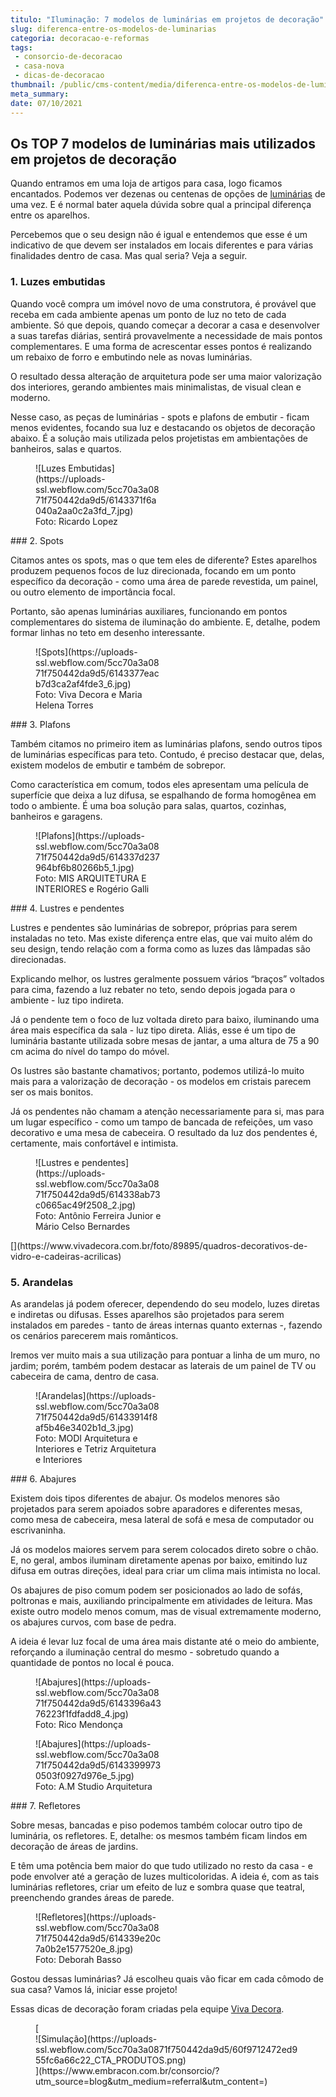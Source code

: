 ```yaml
---
titulo: "Iluminação: 7 modelos de luminárias em projetos de decoração"
slug: diferenca-entre-os-modelos-de-luminarias
categoria: decoracao-e-reformas
tags:
 - consorcio-de-decoracao
 - casa-nova
 - dicas-de-decoracao
thumbnail: /public/cms-content/media/diferenca-entre-os-modelos-de-luminarias.jpg
meta_summary: 
date: 07/10/2021
---
```

Os TOP 7 modelos de luminárias mais utilizados em projetos de decoração
-----------------------------------------------------------------------

Quando entramos em uma loja de artigos para casa, logo ficamos encantados. Podemos ver dezenas ou centenas de opções de [luminárias](https://www.vivadecora.com.br/produtos/luminaria-de-mesa-decorativa) de uma vez. E é normal bater aquela dúvida sobre qual a principal diferença entre os aparelhos.

Percebemos que o seu design não é igual e entendemos que esse é um indicativo de que devem ser instalados em locais diferentes e para várias finalidades dentro de casa. Mas qual seria? Veja a seguir.

### 1. Luzes embutidas

Quando você compra um imóvel novo de uma construtora, é provável que receba em cada ambiente apenas um ponto de luz no teto de cada ambiente. Só que depois, quando começar a decorar a casa e desenvolver a suas tarefas diárias, sentirá provavelmente a necessidade de mais pontos complementares. E uma forma de acrescentar esses pontos é realizando um rebaixo de forro e embutindo nele as novas luminárias.

O resultado dessa alteração de arquitetura pode ser uma maior valorização dos interiores, gerando ambientes mais minimalistas, de visual clean e moderno.

Nesse caso, as peças de luminárias - spots e plafons de embutir - ficam menos evidentes, focando sua luz e destacando os objetos de decoração abaixo. É a solução mais utilizada pelos projetistas em ambientações de banheiros, salas e quartos.

<figure class="w-richtext-figure-type-image w-richtext-align-center" style="max-width:40%"><div>![Luzes Embutidas](https://uploads-ssl.webflow.com/5cc70a3a0871f750442da9d5/6143371f6a040a2aa0c2a3fd_7.jpg)</div><figcaption>Foto: Ricardo Lopez</figcaption></figure>### 2. Spots

Citamos antes os spots, mas o que tem eles de diferente? Estes aparelhos produzem pequenos focos de luz direcionada, focando em um ponto específico da decoração - como uma área de parede revestida, um painel, ou outro elemento de importância focal.

Portanto, são apenas luminárias auxiliares, funcionando em pontos complementares do sistema de iluminação do ambiente. E, detalhe, podem formar linhas no teto em desenho interessante.

<figure class="w-richtext-figure-type-image w-richtext-align-center" style="max-width:40%"><div>![Spots](https://uploads-ssl.webflow.com/5cc70a3a0871f750442da9d5/6143377eacb7d3ca2af4fde3_6.jpg)</div><figcaption>Foto: Viva Decora e Maria Helena Torres</figcaption></figure>### 3. Plafons

Também citamos no primeiro item as luminárias plafons, sendo outros tipos de luminárias específicas para teto. Contudo, é preciso destacar que, delas, existem modelos de embutir e também de sobrepor.

Como característica em comum, todos eles apresentam uma película de superfície que deixa a luz difusa, se espalhando de forma homogênea em todo o ambiente. É uma boa solução para salas, quartos, cozinhas, banheiros e garagens.

<figure class="w-richtext-figure-type-image w-richtext-align-center" style="max-width:40%"><div>![Plafons](https://uploads-ssl.webflow.com/5cc70a3a0871f750442da9d5/614337d237964bf6b80266b5_1.jpg)</div><figcaption>Foto: MIS ARQUITETURA E INTERIORES e Rogério Galli</figcaption></figure>### 4. Lustres e pendentes

Lustres e pendentes são luminárias de sobrepor, próprias para serem instaladas no teto. Mas existe diferença entre elas, que vai muito além do seu design, tendo relação com a forma como as luzes das lâmpadas são direcionadas.

Explicando melhor, os lustres geralmente possuem vários “braços” voltados para cima, fazendo a luz rebater no teto, sendo depois jogada para o ambiente - luz tipo indireta.

Já o pendente tem o foco de luz voltada direto para baixo, iluminando uma área mais específica da sala - luz tipo direta. Aliás, esse é um tipo de luminária bastante utilizada sobre mesas de jantar, a uma altura de 75 a 90 cm acima do nível do tampo do móvel.

Os lustres são bastante chamativos; portanto, podemos utilizá-lo muito mais para a valorização de decoração - os modelos em cristais parecem ser os mais bonitos.

Já os pendentes não chamam a atenção necessariamente para si, mas para um lugar específico - como um tampo de bancada de refeições, um vaso decorativo e uma mesa de cabeceira. O resultado da luz dos pendentes é, certamente, mais confortável e intimista.

<figure class="w-richtext-figure-type-image w-richtext-align-center" style="max-width:40%"><div>![Lustres e pendentes](https://uploads-ssl.webflow.com/5cc70a3a0871f750442da9d5/614338ab73c0665ac49f2508_2.jpg)</div><figcaption>Foto: Antônio Ferreira Junior e Mário Celso Bernardes</figcaption></figure>[](https://www.vivadecora.com.br/foto/89895/quadros-decorativos-de-vidro-e-cadeiras-acrilicas)

### 5. Arandelas

As arandelas já podem oferecer, dependendo do seu modelo, luzes diretas e indiretas ou difusas. Esses aparelhos são projetados para serem instalados em paredes - tanto de áreas internas quanto externas -, fazendo os cenários parecerem mais românticos.

Iremos ver muito mais a sua utilização para pontuar a linha de um muro, no jardim; porém, também podem destacar as laterais de um painel de TV ou cabeceira de cama, dentro de casa.

<figure class="w-richtext-figure-type-image w-richtext-align-center" style="max-width:40%"><div>![Arandelas](https://uploads-ssl.webflow.com/5cc70a3a0871f750442da9d5/61433914f8af5b46e3402b1d_3.jpg)</div><figcaption>Foto: MODI Arquitetura e Interiores e Tetriz Arquitetura e Interiores</figcaption></figure>### 6. Abajures

Existem dois tipos diferentes de abajur. Os modelos menores são projetados para serem apoiados sobre aparadores e diferentes mesas, como mesa de cabeceira, mesa lateral de sofá e mesa de computador ou escrivaninha.

Já os modelos maiores servem para serem colocados direto sobre o chão. E, no geral, ambos iluminam diretamente apenas por baixo, emitindo luz difusa em outras direções, ideal para criar um clima mais intimista no local.

Os abajures de piso comum podem ser posicionados ao lado de sofás, poltronas e mais, auxiliando principalmente em atividades de leitura. Mas existe outro modelo menos comum, mas de visual extremamente moderno, os abajures curvos, com base de pedra.

A ideia é levar luz focal de uma área mais distante até o meio do ambiente, reforçando a iluminação central do mesmo - sobretudo quando a quantidade de pontos no local é pouca.

<figure class="w-richtext-figure-type-image w-richtext-align-center" style="max-width:40%"><div>![Abajures](https://uploads-ssl.webflow.com/5cc70a3a0871f750442da9d5/6143396a4376223f1fdfadd8_4.jpg)</div><figcaption>Foto: Rico Mendonça</figcaption></figure><figure class="w-richtext-figure-type-image w-richtext-align-center" style="max-width:40%"><div>![Abajures](https://uploads-ssl.webflow.com/5cc70a3a0871f750442da9d5/61433999730503f0927d976e_5.jpg)</div><figcaption>Foto: A.M Studio Arquitetura</figcaption></figure>### 7. Refletores

Sobre mesas, bancadas e piso podemos também colocar outro tipo de luminária, os refletores. E, detalhe: os mesmos também ficam lindos em decoração de áreas de jardins.

E têm uma potência bem maior do que tudo utilizado no resto da casa - e pode envolver até a geração de luzes multicoloridas. A ideia é, com as tais luminárias refletores, criar um efeito de luz e sombra quase que teatral, preenchendo grandes áreas de parede.

<figure class="w-richtext-figure-type-image w-richtext-align-center" style="max-width:40%"><div>![Refletores](https://uploads-ssl.webflow.com/5cc70a3a0871f750442da9d5/614339e20c7a0b2e1577520e_8.jpg)</div><figcaption>Foto: Deborah Basso</figcaption></figure>Gostou dessas luminárias? Já escolheu quais vão ficar em cada cômodo de sua casa? Vamos lá, iniciar esse projeto!

Essas dicas de decoração foram criadas pela equipe [Viva Decora](https://www.vivadecora.com.br/).

<figure class="w-richtext-figure-type-image w-richtext-align-center">[<div>![Simulação](https://uploads-ssl.webflow.com/5cc70a3a0871f750442da9d5/60f9712472ed955fc6a66c22_CTA_PRODUTOS.png)</div>](https://www.embracon.com.br/consorcio/?utm_source=blog&utm_medium=referral&utm_content=)</figure>
